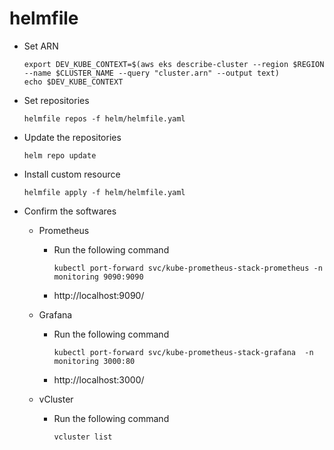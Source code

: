 # helmfile

- Set ARN

  ```shell
  export DEV_KUBE_CONTEXT=$(aws eks describe-cluster --region $REGION --name $CLUSTER_NAME --query "cluster.arn" --output text)
  echo $DEV_KUBE_CONTEXT
  ```

- Set repositories

  ```shell
  helmfile repos -f helm/helmfile.yaml
  ```

- Update the repositories

  ```shell
  helm repo update
  ```

- Install custom resource

  ```shell
  helmfile apply -f helm/helmfile.yaml
  ```

- Confirm the softwares
  - Prometheus
    - Run the following command

      ```shell
      kubectl port-forward svc/kube-prometheus-stack-prometheus -n monitoring 9090:9090
      ```

    - http://localhost:9090/
  - Grafana
    - Run the following command

      ```shell
      kubectl port-forward svc/kube-prometheus-stack-grafana  -n monitoring 3000:80
      ```

    - http://localhost:3000/
  - vCluster
    - Run the following command

      ```shell
      vcluster list
      ```
